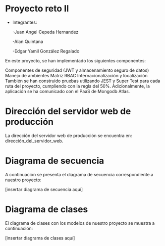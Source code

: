 # Proyecto reto II
* Integrantes:
    
    -Juan Angel Cepeda Hernandez

    -Alan Quintana
    
    -Edgar Yamil González Regalado

En este proyecto, se han implementado los siguientes componentes:

Componentes de seguridad (JWT y almacenamiento seguro de datos)
Manejo de ambientes
Matriz RBAC
Internacionalización y localización
También se han construido pruebas utilizando JEST y Super Test para cada ruta del proyecto, cumpliendo con la regla del 50%. Adicionalmente, la aplicación se ha comunicado con el PaaS de Mongodb Atlas.

# Dirección del servidor web de producción
La dirección del servidor web de producción se encuentra en: dirección_del_servidor_web.

# Diagrama de secuencia
A continuación se presenta el diagrama de secuencia correspondiente a nuestro proyecto:

[insertar diagrama de secuencia aquí]

# Diagrama de clases
El diagrama de clases con los modelos de nuestro proyecto se muestra a continuación:

[insertar diagrama de clases aquí]

